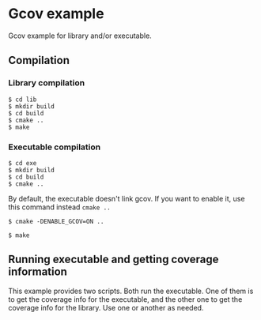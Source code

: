 # Gcov example
Gcov example for library and/or executable.

## Compilation

### Library compilation

```
$ cd lib
$ mkdir build
$ cd build
$ cmake ..
$ make
```

### Executable compilation

```
$ cd exe
$ mkdir build
$ cd build
$ cmake .. 
```

By default, the executable doesn't link gcov. If you want to enable it, use this command instead `cmake ..`

```
$ cmake -DENABLE_GCOV=ON ..

$ make
```

## Running executable and getting coverage information

This example provides two scripts. Both run the executable. One of them is to get the coverage info for the executable, and the other one to get the coverage info for the library. Use one or another as needed.

